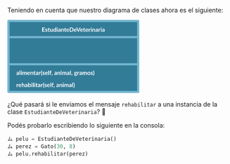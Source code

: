 Teniendo en cuenta que nuestro diagrama de clases ahora es el siguiente:

<img src="https://raw.githubusercontent.com/MumukiProject/mumuki-guia-python3-polimorfismo-python-v-2021/master/assets/clases_3_1647536154898.2.svg" alt="clases_3_1647536154898.2.svg" width="300px" height="auto">

¿Qué pasará si le enviamos el mensaje `rehabilitar` a una instancia de la clase `EstudianteDeVeterinaria`? :thinking:

Podés probarlo escribiendo lo siguiente en la consola:

```python
ム pelu = EstudianteDeVeterinaria()
ム perez = Gato(30, 8)
ム pelu.rehabilitar(perez)
```